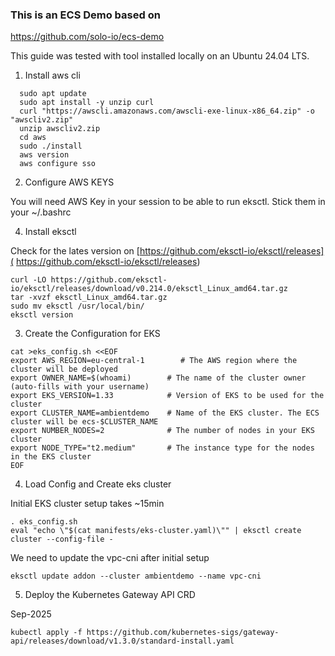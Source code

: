 ### This is an ECS Demo based on 
https://github.com/solo-io/ecs-demo

This guide was tested with tool installed locally on an Ubuntu 24.04 LTS. 

1. Install aws cli

```
  sudo apt update
  sudo apt install -y unzip curl
  curl "https://awscli.amazonaws.com/awscli-exe-linux-x86_64.zip" -o "awscliv2.zip"
  unzip awscliv2.zip 
  cd aws
  sudo ./install 
  aws version
  aws configure sso
```

2. Configure AWS KEYS

You will need AWS Key in your session to be able to run eksctl. Stick them in your ~/.bashrc
   
4. Install eksctl

Check for the lates version on [https://github.com/eksctl-io/eksctl/releases](
https://github.com/eksctl-io/eksctl/releases)
```
curl -LO https://github.com/eksctl-io/eksctl/releases/download/v0.214.0/eksctl_Linux_amd64.tar.gz
tar -xvzf eksctl_Linux_amd64.tar.gz 
sudo mv eksctl /usr/local/bin/
eksctl version
```

3. Create the Configuration for EKS

```
cat >eks_config.sh <<EOF
export AWS_REGION=eu-central-1        # The AWS region where the cluster will be deployed
export OWNER_NAME=$(whoami)        # The name of the cluster owner (auto-fills with your username)
export EKS_VERSION=1.33            # Version of EKS to be used for the cluster
export CLUSTER_NAME=ambientdemo    # Name of the EKS cluster. The ECS cluster will be ecs-$CLUSTER_NAME
export NUMBER_NODES=2              # The number of nodes in your EKS cluster
export NODE_TYPE="t2.medium"       # The instance type for the nodes in the EKS cluster
EOF
```

4. Load Config and Create eks cluster

Initial EKS cluster setup takes ~15min
```
. eks_config.sh
eval "echo \"$(cat manifests/eks-cluster.yaml)\"" | eksctl create cluster --config-file -
```

We need to update the vpc-cni after initial setup
```
eksctl update addon --cluster ambientdemo --name vpc-cni
```

   
5. Deploy the Kubernetes Gateway API CRD   

Sep-2025
```
kubectl apply -f https://github.com/kubernetes-sigs/gateway-api/releases/download/v1.3.0/standard-install.yaml
```



